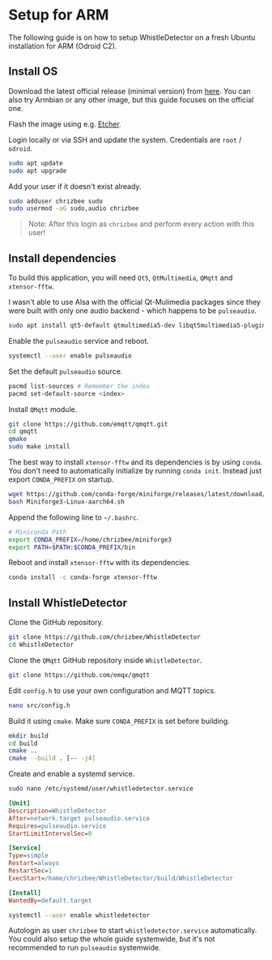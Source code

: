 # Setup for ARM

The following guide is on how to setup WhistleDetector on a fresh Ubuntu installation for ARM (Odroid C2).

## Install OS

Download the latest official release (minimal version) from [here](https://wiki.odroid.com/odroid-c2/os_images/ubuntu/ubuntu). You can also try Armbian or any other image, but this guide focuses on the official one.

Flash the image using e.g. [Etcher](https://www.balena.io/etcher/).

Login locally or via SSH and update the system. Credentials are `root` / `odroid`.

```bash
sudo apt update
sudo apt upgrade
```

Add your user if it doesn't exist already.

```bash
sudo adduser chrizbee sudo
sudo usermod -aG sudo,audio chrizbee
```

> Note: After this login as `chrizbee` and perform every action with this user!

## Install dependencies

To build this application, you will need `Qt5`, `QtMultimedia`, `QMqtt` and `xtensor-fftw`.

I wasn't able to use Alsa with the official Qt-Mulimedia packages since they were built with only one audio backend - which happens to be `pulseaudio`.

```bash
sudo apt install qt5-default qtmultimedia5-dev libqt5multimedia5-plugins pulseaudio git libfftw3-dev
```

Enable the `pulseaudio` service and reboot.

```bash
systemctl --user enable pulseaudio
```

Set the default `pulseaudio` source.

```bash
pacmd list-sources # Remember the index
pacmd set-default-source <index>
```

Install `QMqtt` module.

```bash
git clone https://github.com/emqtt/qmqtt.git
cd qmqtt
qmake
sudo make install
```

The best way to install `xtensor-fftw` and its dependencies is by using `conda`. You don't need to automatically initialize by running `conda init`. Instead just export `CONDA_PREFIX` on startup.

```bash
wget https://github.com/conda-forge/miniforge/releases/latest/download/Miniforge3-Linux-aarch64.sh
bash Miniforge3-Linux-aarch64.sh
```

Append the following line to `~/.bashrc`.

```bash
# Miniconda Path
export CONDA_PREFIX=/home/chrizbee/miniforge3
export PATH=$PATH:$CONDA_PREFIX/bin
```

Reboot and install `xtensor-fftw` with its dependencies.

```bash
conda install -c conda-forge xtensor-fftw
```

## Install WhistleDetector

Clone the GitHub repository.

```bash
git clone https://github.com/chrizbee/WhistleDetector
cd WhistleDetector
```

Clone the `QMqtt` GitHub repository inside `WhistleDetector`.

```bash
git clone https://github.com/emqx/qmqtt
```

Edit `config.h` to use your own configuration and MQTT topics.

```bash
nano src/config.h
```

Build it using `cmake`. Make sure `CONDA_PREFIX` is set before building.

```bash
mkdir build
cd build
cmake ..
cmake --build . [-- -j4]
```

Create and enable a systemd service.

```bash
sudo nano /etc/systemd/user/whistledetector.service
```

```ini
[Unit]
Description=WhistleDetector
After=network.target pulseaudio.service
Requires=pulseaudio.service
StartLimitIntervalSec=0

[Service]
Type=simple
Restart=always
RestartSec=1
ExecStart=/home/chrizbee/WhistleDetector/build/WhistleDetector

[Install]
WantedBy=default.target
```

```bash
systemctl --user enable whistledetector
```

Autologin as user `chrizbee` to start `whistledetector.service` automatically. You could also setup the whole guide systemwide, but it's not recommended to run `pulseaudio` systemwide.